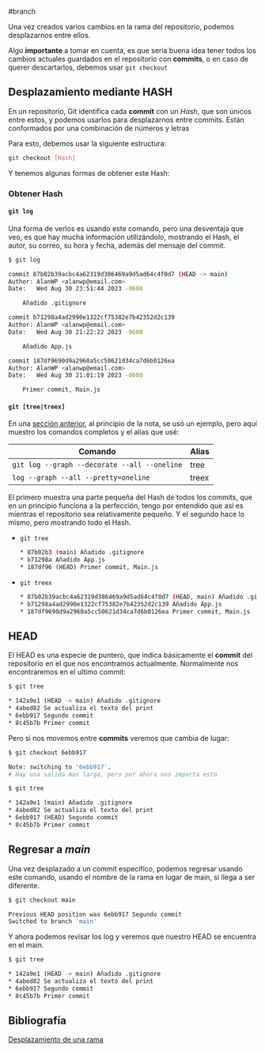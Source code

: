 #branch

Una vez creados varios cambios en la rama del repositorio, podemos desplazarnos entre ellos.

Algo **importante** a tomar en cuenta, es que seria buena idea tener todos los cambios actuales guardados en el repositorio con **commits**, o en caso de querer descartarlos, debemos usar `git checkout`

## Desplazamiento mediante HASH

En un repositorio, Git identifica cada **commit** con un *Hash*, que son únicos entre estos, y podemos usarlos para desplazarnos entre commits. Están conformados por una combinación de números y letras

Para esto, debemos usar la siguiente estructura:

```bash
git checkout [Hash]
```

Y tenemos algunas formas de obtener este Hash:

### Obtener Hash
#### `git log`

Una forma de verlos es usando este comando, pero una desventaja que veo, es que hay mucha información utilizándolo, mostrando el Hash, el autor, su correo, su hora y fecha, además del mensaje del commit.

```bash
$ git log

commit 87b02b39acbc4a62319d386469a9d5ad64c4f0d7 (HEAD -> main)
Author: AlanWP <alanwp@email.com>
Date:   Wed Aug 30 23:51:44 2023 -0600

    Añadido .gitignore

commit b71298a4ad2990e1322cf75382e7b42352d2c139
Author: AlanWP <alanwp@email.com>
Date:   Wed Aug 30 21:22:22 2023 -0600

    Añadido App.js

commit 187df9690d9a2960a5cc50621d34ca7d6b0126ea
Author: AlanWP <alanwp@email.com>
Date:   Wed Aug 30 21:01:19 2023 -0600

    Primer commit, Main.js
```

#### `git [tree|treex]`

En una [sección anterior](./04.%20Git%20alias.md), al principio de la nota, se usó un ejemplo, pero aquí muestro los comandos completos y el alias que usé:

|Comando|Alias|
|-|-|
|`git log --graph --decorate --all --oneline`| tree|
|`log --graph --all --pretty=oneline`|treex|

El primero muestra una parte pequeña del Hash de todos los commits, que en un principio funciona a la perfección, tengo por entendido que así es mientras el repositorio sea relativamente pequeño. Y el segundo hace lo mismo, pero mostrando todo el Hash.

- `git tree`
  
  ```bash
  * 87b02b3 (main) Añadido .gitignore
  * b71298a Añadido App.js
  * 187df96 (HEAD) Primer commit, Main.js
  ```

- `git treex`
  
  ```bash
  * 87b02b39acbc4a62319d386469a9d5ad64c4f0d7 (HEAD, main) Añadido .gitignore
  * b71298a4ad2990e1322cf75382e7b42352d2c139 Añadido App.js
  * 187df9690d9a2960a5cc50621d34ca7d6b0126ea Primer commit, Main.js
  ```

## HEAD

El HEAD es una especie de puntero, que indica básicamente el **commit** del repositorio en el que nos encontramos actualmente. Normalmente nos encontraremos en el ultimo commit:

```bash
$ git tree

* 142a9e1 (HEAD -> main) Añadido .gitignore
* 4abed82 Se actualiza el texto del print
* 6ebb917 Segundo commit
* 8c45b7b Primer commit
```

Pero si nos movemos entre **commits** veremos que cambia de lugar:

```bash
$ git checkout 6ebb917

Note: switching to '6ebb917'.
# Hay una salida mas larga, pero por ahora nos importa esto

$ git tree

* 142a9e1 (main) Añadido .gitignore
* 4abed82 Se actualiza el texto del print
* 6ebb917 (HEAD) Segundo commit
* 8c45b7b Primer commit
```
## Regresar a *main*

Una vez desplazado a un commit especifico, podemos regresar usando este comando, usando el nombre de la rama en lugar de main, si llega a ser diferente.

```bash
$ git checkout main

Previous HEAD position was 6ebb917 Segundo commit
Switched to branch 'main'
```

Y ahora podemos revisar los log y veremos que nuestro HEAD se encuentra en el main.

```bash
$ git tree

* 142a9e1 (HEAD -> main) Añadido .gitignore
* 4abed82 Se actualiza el texto del print
* 6ebb917 Segundo commit
* 8c45b7b Primer commit
```
## Bibliografía

[Desplazamiento de una rama](https://youtu.be/3GymExBkKjE?t=4314&si=kPQe-NmJivIwJenT)
